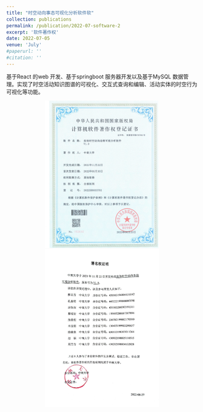 ```yaml
---
title: "时空动向事态可视化分析软件软"
collection: publications
permalink: /publication/2022-07-software-2
excerpt: '软件著作权'
date: 2022-07-05
venue: 'July'
#paperurl: ''
#citation: ''
---
```

基于React 的web 开发、基于springboot 服务器开发以及基于MySQL 数据管理。实现了时空活动知识图谱的可视化、交互式查询和编辑、活动实体的时空行为可视化等功能。

<center class="half">
<img src="../files/software-2-page.jpg" width=300/>
<img src="../files/software-2-name.png" width=300/>
</center>